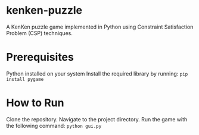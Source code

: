 # kenken-puzzle

A KenKen puzzle game implemented in Python using Constraint Satisfaction Problem (CSP) techniques.

# Prerequisites
Python installed on your system
Install the required library by running:
`pip install pygame`

# How to Run
Clone the repository.
Navigate to the project directory.
Run the game with the following command:
`python gui.py`
